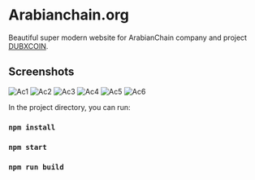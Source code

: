 # Arabianchain.org

Beautiful super modern website for ArabianChain company and project [DUBXCOIN](https://github.com/DUBXCOIN/go-dubxcoin).

## Screenshots

![Ac1](https://kroki.s3.us-west-2.amazonaws.com/ac1_optimized.png)
![Ac2](https://kroki.s3.us-west-2.amazonaws.com/ac2_optimized.png)
![Ac3](https://kroki.s3.us-west-2.amazonaws.com/ac3_optimized.png)
![Ac4](https://kroki.s3.us-west-2.amazonaws.com/ac4_optimized.png)
![Ac5](https://kroki.s3.us-west-2.amazonaws.com/ac5_optimized.png)
![Ac6](https://kroki.s3.us-west-2.amazonaws.com/ac6_optimized.png)

In the project directory, you can run:

### `npm install`

### `npm start`

### `npm run build`
